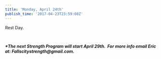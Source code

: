 ```yaml
---
title: 'Monday, April 24th'
publish_time: '2017-04-23T23:59:08Z'
---
```


Rest Day.

 

***\*The next Strength Program will start April 29th.  For more info
email Eric at: Fallscitystrength\@gmail.com.***
